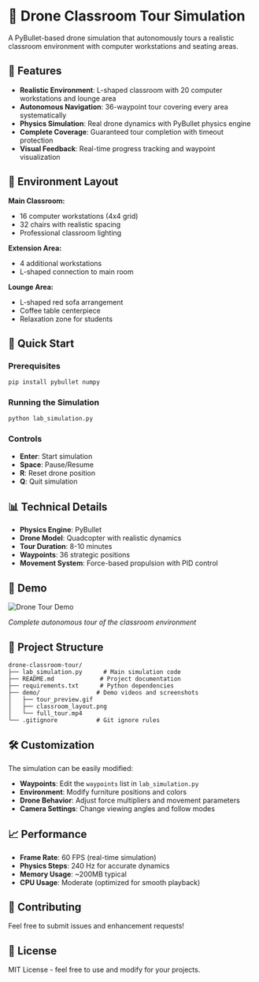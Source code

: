 # 🚁 Drone Classroom Tour Simulation

A PyBullet-based drone simulation that autonomously tours a realistic classroom environment with computer workstations and seating areas.

## 🎯 Features

- **Realistic Environment**: L-shaped classroom with 20 computer workstations and lounge area
- **Autonomous Navigation**: 36-waypoint tour covering every area systematically  
- **Physics Simulation**: Real drone dynamics with PyBullet physics engine
- **Complete Coverage**: Guaranteed tour completion with timeout protection
- **Visual Feedback**: Real-time progress tracking and waypoint visualization

## 🏢 Environment Layout

**Main Classroom:**
- 16 computer workstations (4x4 grid)
- 32 chairs with realistic spacing
- Professional classroom lighting

**Extension Area:**
- 4 additional workstations
- L-shaped connection to main room

**Lounge Area:**
- L-shaped red sofa arrangement
- Coffee table centerpiece
- Relaxation zone for students

## 🚀 Quick Start

### Prerequisites
```bash
pip install pybullet numpy
```

### Running the Simulation
```bash
python lab_simulation.py
```

### Controls
- **Enter**: Start simulation
- **Space**: Pause/Resume
- **R**: Reset drone position
- **Q**: Quit simulation

## 📊 Technical Details

- **Physics Engine**: PyBullet
- **Drone Model**: Quadcopter with realistic dynamics
- **Tour Duration**: 8-10 minutes
- **Waypoints**: 36 strategic positions
- **Movement System**: Force-based propulsion with PID control

## 🎥 Demo

![Drone Tour Demo](demo/tour_preview.gif)

*Complete autonomous tour of the classroom environment*

## 📁 Project Structure

```
drone-classroom-tour/
├── lab_simulation.py      # Main simulation code
├── README.md             # Project documentation
├── requirements.txt      # Python dependencies
├── demo/                # Demo videos and screenshots
│   ├── tour_preview.gif
│   ├── classroom_layout.png
│   └── full_tour.mp4
└── .gitignore           # Git ignore rules
```

## 🛠️ Customization

The simulation can be easily modified:
- **Waypoints**: Edit the `waypoints` list in `lab_simulation.py`
- **Environment**: Modify furniture positions and colors
- **Drone Behavior**: Adjust force multipliers and movement parameters
- **Camera Settings**: Change viewing angles and follow modes

## 📈 Performance

- **Frame Rate**: 60 FPS (real-time simulation)
- **Physics Steps**: 240 Hz for accurate dynamics  
- **Memory Usage**: ~200MB typical
- **CPU Usage**: Moderate (optimized for smooth playback)

## 🤝 Contributing

Feel free to submit issues and enhancement requests!

## 📄 License

MIT License - feel free to use and modify for your projects. 
